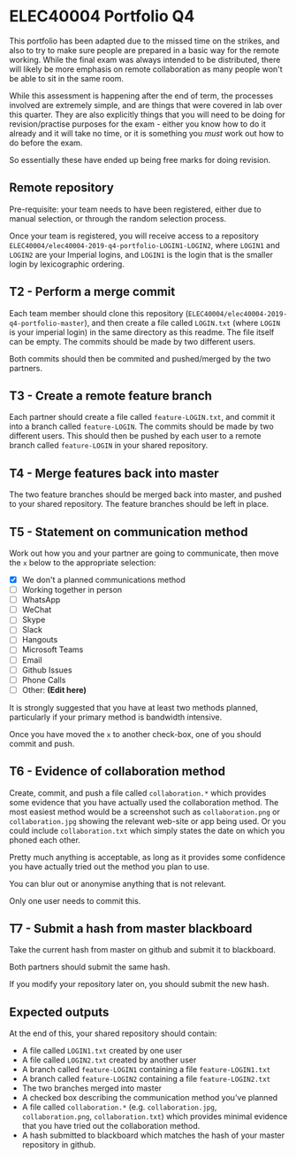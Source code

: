 ELEC40004 Portfolio Q4
======================

This portfolio has been adapted due to the missed time
on the strikes, and also to try to make sure people are
prepared in a basic way for the remote working. While
the final exam was always intended to be distributed,
there will likely be more emphasis on remote collaboration
as many people won't be able to sit in the same room.

While this assessment is happening after the end of
term, the processes involved are extremely simple,
and are things that were covered in lab over this
quarter. They are also explicitly things that you will
need to be doing for revision/practise purposes for
the exam - either you know how to do it already and
it will take no time, or it is something you _must_
work out how to do before the exam.

So essentially these have ended up being free marks for
doing revision.

Remote repository
-----------------

Pre-requisite: your team needs to have been registered, either
due to manual selection, or through the random selection process.

Once your team is registered, you will receive access
to a repository `ELEC40004/elec40004-2019-q4-portfolio-LOGIN1-LOGIN2`,
where `LOGIN1` and `LOGIN2` are your Imperial logins, and
`LOGIN1` is the login that is the smaller login by lexicographic
ordering.

T2 - Perform a merge commit
---------------------------

Each team member should clone this repository (`ELEC40004/elec40004-2019-q4-portfolio-master`),
and then  create a file called `LOGIN.txt` (where `LOGIN` is your imperial login) in the
same directory as this readme. The file itself can be empty.
The commits should be made by two different users.

Both commits should then be commited and pushed/merged by
the two partners.

T3 - Create a remote feature branch
-----------------------------------

Each partner should create a file called `feature-LOGIN.txt`,
and commit it into a branch called `feature-LOGIN`. The commits
should be made by two different users. This should then be pushed
by each user to a remote branch called `feature-LOGIN` in your shared
repository.

T4 - Merge features back into master
------------------------------------

The two feature branches should be merged back into
master, and pushed to your shared repository. The
feature branches should be left in place.

T5 - Statement on communication method
--------------------------------------

Work out how you and your partner are going to communicate,
then move the `x` below to the appropriate selection:

- [x] We don't a planned communications method 
- [ ] Working together in person
- [ ] WhatsApp
- [ ] WeChat
- [ ] Skype
- [ ] Slack
- [ ] Hangouts
- [ ] Microsoft Teams
- [ ] Email
- [ ] Github Issues
- [ ] Phone Calls
- [ ] Other: __(Edit here)__

It is strongly suggested that you have at least two methods planned,
particularly if your primary method is bandwidth intensive.

Once you have moved the `x` to another check-box, one of you should
commit and push. 

T6 - Evidence of collaboration method
-------------------------------------

Create, commit, and push a file called `collaboration.*` which provides some
evidence that you have actually used the collaboration method. The most 
easiest method would be a screenshot such as `collaboration.png` or `collaboration.jpg`
showing the relevant web-site or app being used. Or you could include `collaboration.txt`
which simply states the date on which you phoned each other.

Pretty much anything is acceptable, as long as it provides some confidence
you have actually tried out the method you plan to use.

You can blur out or anonymise anything that is not relevant.

Only one user needs to commit this.

T7 - Submit a hash from master blackboard
-----------------------------------------

Take the current hash from master on github and submit it to blackboard.

Both partners should submit the same hash.

If you modify your repository later on, you should submit the new
hash.

Expected outputs
----------------

At the end of this, your shared repository should contain:

- A file called `LOGIN1.txt` created by one user
- A file called `LOGIN2.txt` created by another user
- A branch called `feature-LOGIN1` containing a file `feature-LOGIN1.txt`
- A branch called `feature-LOGIN2` containing a file `feature-LOGIN2.txt`
- The two branches merged into master
- A checked box describing the communication method you've planned
- A file called `collaboration.*` (e.g. `collaboration.jpg`, `collaboration.png`,
  `collaboration.txt`) which provides minimal evidence that you have tried
  out the collaboration method.
- A hash submitted to blackboard which matches the hash of your master
  repository in github.